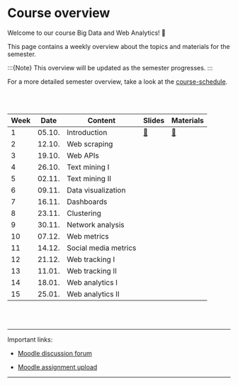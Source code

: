 # Course overview

Welcome to our course Big Data and Web Analytics! 👋  

This page contains a weekly overview about the topics and materials for the semester.

:::{Note}
This overview will be updated as the semester progresses.
:::

For a more detailed semester overview, take a look at the [course-schedule](../docs/course-schedule.md). 

<br>
<br>


|	Week	|	Date	|	Content	|	Slides	|	Materials	|	
|	---	|	---	|	---	|	---	|	---	|	
|	1	|	05.10.	|	Introduction	|	[📑](https://drive.google.com/file/d/1-3Es_A6LagrLePe7okTchhp7iMQUTFgA/view?usp=sharing)	|	[📁](../weeks/week1.md)	|	
|	2	|	12.10.	|	Web scraping	|		|		|	
|	3	|	19.10.	|	Web APIs	|		|		|	
|	4	|	26.10.	|	Text mining I	|		|		|	
|	5	|	02.11.	|	Text mining II	|		|		|	
|	6	|	09.11.	|	Data visualization	|		|		|	
|	7	|	16.11.	|	Dashboards	|		|		|	
|	8	|	23.11.	|	Clustering	|		|		|	
|	9	|	30.11.	|	Network analysis	|		|		|	
|	10	|	07.12.	|	Web metrics	|		|		|	
|	11	|	14.12.	|	Social media metrics	|		|		|	
|	12	|	21.12.	|	Web tracking I	|		|		|	
|	13	|	11.01.	|	Web tracking II	|		|		|	
|	14	|	18.01.	|	Web analytics I	|		|		|	
|	15	|	25.01.	|	Web analytics II	|		|		|	

<br>
<br>

---

Important links:

- [Moodle discussion forum](https://e-learning.hdm-stuttgart.de/moodle/mod/forum/view.php?id=87724)

- [Moodle assignment upload](https://e-learning.hdm-stuttgart.de/moodle/course/view.php?id=2233#section-2)

---


